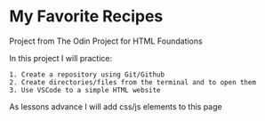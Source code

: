 ﻿# My Favorite Recipes

Project from The Odin Project for HTML Foundations

In this project I will practice:

    1. Create a repository using Git/Github
    2. Create directories/files from the terminal and to open them
    3. Use VSCode to a simple HTML website

As lessons advance I will add css/js elements to this page


